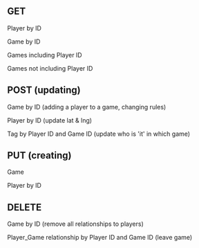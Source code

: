 ## GET
Player by ID

Game by ID

Games including Player ID

Games not including Player ID

## POST (updating)
Game by ID (adding a player to a game, changing rules)

Player by ID (update lat & lng)

Tag by Player ID and Game ID (update who is 'it' in which game)

## PUT (creating)
Game

Player by ID

## DELETE
Game by ID (remove all relationships to players)

Player_Game relationship by Player ID and Game ID (leave game)
